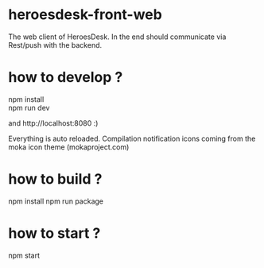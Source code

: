# heroesdesk-front-web
The web client of HeroesDesk. In the end should communicate via Rest/push with the backend.

# how to develop ?
npm install  
npm run dev

and http://localhost:8080 :)

Everything is auto reloaded.
Compilation notification icons coming from the moka icon theme (mokaproject.com)

# how to build ?
npm install
npm run package

# how to start ?
npm start